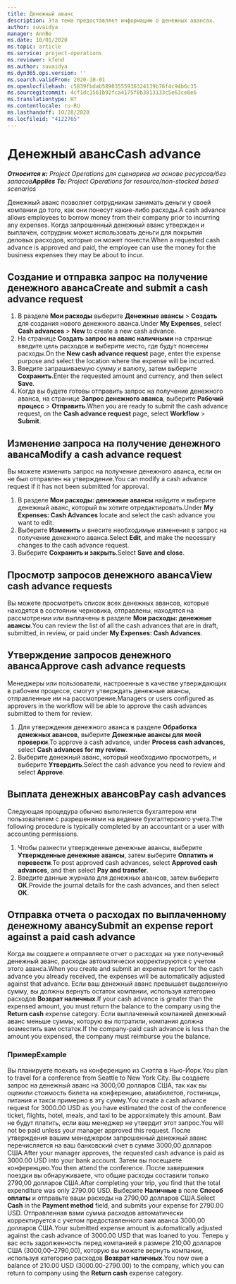 ```yaml
---
title: Денежный аванс
description: Эта тема предоставляет информацию о денежных авансах.
author: suvaidya
manager: AnnBe
ms.date: 10/01/2020
ms.topic: article
ms.service: project-operations
ms.reviewer: kfend
ms.author: suvaidya
ms.dyn365.ops.version: ''
ms.search.validFrom: 2020-10-01
ms.openlocfilehash: c5839fbdab58903555936324139b76f4c94b6c35
ms.sourcegitcommit: 4cf1dc1561b92fca4175f0b3813133c5e63ce8e6
ms.translationtype: HT
ms.contentlocale: ru-RU
ms.lasthandoff: 10/28/2020
ms.locfileid: "4122765"
---
```

# <a name="cash-advance"></a><span data-ttu-id="b2353-103">Денежный аванс</span><span class="sxs-lookup"><span data-stu-id="b2353-103">Cash advance</span></span>

<span data-ttu-id="b2353-104">_**Относится к:** Project Operations для сценариев на основе ресурсов/без запасов_</span><span class="sxs-lookup"><span data-stu-id="b2353-104">_**Applies To:** Project Operations for resource/non-stocked based scenarios_</span></span>

<span data-ttu-id="b2353-105">Денежный аванс позволяет сотрудникам занимать деньги у своей компании до того, как они понесут какие-либо расходы.</span><span class="sxs-lookup"><span data-stu-id="b2353-105">A cash advance allows employees to borrow money from their company prior to incurring any expenses.</span></span> <span data-ttu-id="b2353-106">Когда запрошенный денежный аванс утвержден и выплачен, сотрудник может использовать деньги для покрытия деловых расходов, которые он может понести.</span><span class="sxs-lookup"><span data-stu-id="b2353-106">When a requested cash advance is approved and paid, the employee can use the money for the business expenses they may be about to incur.</span></span> 

## <a name="create-and-submit-a-cash-advance-request"></a><span data-ttu-id="b2353-107">Создание и отправка запрос на получение денежного аванса</span><span class="sxs-lookup"><span data-stu-id="b2353-107">Create and submit a cash advance request</span></span>

1. <span data-ttu-id="b2353-108">В разделе **Мои расходы** выберите **Денежные авансы** > **Создать** для создания нового денежного аванса.</span><span class="sxs-lookup"><span data-stu-id="b2353-108">Under **My Expenses**, select **Cash advances** > **New** to create a new cash advance.</span></span> 
2. <span data-ttu-id="b2353-109">На странице **Создать запрос на аванс наличными** на странице введите цель расходов и выберите место, где будут понесены расходы.</span><span class="sxs-lookup"><span data-stu-id="b2353-109">On the **New cash advance request** page, enter the expense purpose and select the location where the expense will be incurred.</span></span>
3. <span data-ttu-id="b2353-110">Введите запрашиваемую сумму и валюту, затем выберите **Сохранить**.</span><span class="sxs-lookup"><span data-stu-id="b2353-110">Enter the requested amount and currency, and then select **Save**.</span></span> 
4. <span data-ttu-id="b2353-111">Когда вы будете готовы отправить запрос на получение денежного аванса, на странице **Запрос денежного аванса**, выберите **Рабочий процесс** > **Отправить**.</span><span class="sxs-lookup"><span data-stu-id="b2353-111">When you are ready to submit the cash advance request, on the **Cash advance request** page, select **Workflow** > **Submit**.</span></span>

## <a name="modify-a-cash-advance-request"></a><span data-ttu-id="b2353-112">Изменение запроса на получение денежного аванса</span><span class="sxs-lookup"><span data-stu-id="b2353-112">Modify a cash advance request</span></span>

<span data-ttu-id="b2353-113">Вы можете изменить запрос на получение денежного аванса, если он не был отправлен на утверждение.</span><span class="sxs-lookup"><span data-stu-id="b2353-113">You can modify a cash advance request if it has not been submitted for approval.</span></span>

1. <span data-ttu-id="b2353-114">В разделе **Мои расходы: денежные авансы** найдите и выберите денежный аванс, который вы хотите отредактировать.</span><span class="sxs-lookup"><span data-stu-id="b2353-114">Under **My Expenses: Cash Advances** locate and select the cash advance you want to edit.</span></span>
2. <span data-ttu-id="b2353-115">Выберите **Изменить** и внесите необходимые изменения в запрос на получение денежного аванса.</span><span class="sxs-lookup"><span data-stu-id="b2353-115">Select **Edit**, and make the necessary changes to the cash advance request.</span></span> 
3. <span data-ttu-id="b2353-116">Выберите **Сохранить и закрыть**.</span><span class="sxs-lookup"><span data-stu-id="b2353-116">Select **Save and close**.</span></span>


## <a name="view-cash-advance-requests"></a><span data-ttu-id="b2353-117">Просмотр запросов денежного аванса</span><span class="sxs-lookup"><span data-stu-id="b2353-117">View cash advance requests</span></span>
<span data-ttu-id="b2353-118">Вы можете просмотреть список всех денежных авансов, которые находятся в состоянии черновика, отправлены, находятся на рассмотрении или выплачены в разделе **Мои расходы: денежные авансы**.</span><span class="sxs-lookup"><span data-stu-id="b2353-118">You can review the list of all the cash advances that are in draft, submitted, in review, or paid under **My Expenses: Cash Advances**.</span></span> 

## <a name="approve-cash-advance-requests"></a><span data-ttu-id="b2353-119">Утверждение запросов денежного аванса</span><span class="sxs-lookup"><span data-stu-id="b2353-119">Approve cash advance requests</span></span>

<span data-ttu-id="b2353-120">Менеджеры или пользователи, настроенные в качестве утверждающих в рабочем процессе, смогут утверждать денежные авансы, отправленные им на рассмотрение.</span><span class="sxs-lookup"><span data-stu-id="b2353-120">Managers or users configured as approvers in the workflow will be able to approve the cash advances submitted to them for review.</span></span> 

1. <span data-ttu-id="b2353-121">Для утверждения денежного аванса в разделе **Обработка денежных авансов**, выберите **Денежные авансы для моей проверки**.</span><span class="sxs-lookup"><span data-stu-id="b2353-121">To approve a cash advance, under **Process cash advances**, select **Cash advances for my review**.</span></span>
2. <span data-ttu-id="b2353-122">Выберите денежный аванс, который необходимо просмотреть, и выберите **Утвердить**.</span><span class="sxs-lookup"><span data-stu-id="b2353-122">Select the cash advance you need to review and select **Approve**.</span></span>  

## <a name="pay-cash-advances"></a><span data-ttu-id="b2353-123">Выплата денежных авансов</span><span class="sxs-lookup"><span data-stu-id="b2353-123">Pay cash advances</span></span> 
<span data-ttu-id="b2353-124">Следующая процедура обычно выполняется бухгалтером или пользователем с разрешениями на ведение бухгалтерского учета.</span><span class="sxs-lookup"><span data-stu-id="b2353-124">The following procedure is typically completed by an accountant or a user with accounting permissions.</span></span>

1. <span data-ttu-id="b2353-125">Чтобы разнести утвержденные денежные авансы, выберите **Утвержденные денежные авансы**, затем выберите **Оплатить и перевести**.</span><span class="sxs-lookup"><span data-stu-id="b2353-125">To post approved cash advances, select **Approved cash advances**, and then select **Pay and transfer**.</span></span>  
2. <span data-ttu-id="b2353-126">Введите данные журнала для денежных авансов, затем выберите **ОК**.</span><span class="sxs-lookup"><span data-stu-id="b2353-126">Provide the journal details for the cash advances, and then select **OK**.</span></span> 

## <a name="submit-an-expense-report-against-a-paid-cash-advance"></a><span data-ttu-id="b2353-127">Отправка отчета о расходах по выплаченному денежному авансу</span><span class="sxs-lookup"><span data-stu-id="b2353-127">Submit an expense report against a paid cash advance</span></span> 

<span data-ttu-id="b2353-128">Когда вы создаете и отправляете отчет о расходах на уже полученный денежный аванс, расходы автоматически корректируются с учетом этого аванса.</span><span class="sxs-lookup"><span data-stu-id="b2353-128">When you create and submit an expense report for the cash advance you already received, the expenses will be automatically adjusted against that advance.</span></span> <span data-ttu-id="b2353-129">Если ваш денежный аванс превышает выделенную сумму, вы должны вернуть остаток компании, используя категорию расходов **Возврат наличных**.</span><span class="sxs-lookup"><span data-stu-id="b2353-129">If your cash advance is greater than the expensed amount, you must return the balance to the company using the **Return cash** expense category.</span></span> <span data-ttu-id="b2353-130">Если выплаченный компанией денежный аванс меньше суммы, которую вы потратили, компания должна возместить вам остаток.</span><span class="sxs-lookup"><span data-stu-id="b2353-130">If the company-paid cash advance is less than the amount you expensed, the company must reimburse you the balance.</span></span> 

### <a name="example"></a><span data-ttu-id="b2353-131">Пример</span><span class="sxs-lookup"><span data-stu-id="b2353-131">Example</span></span>
<span data-ttu-id="b2353-132">Вы планируете поехать на конференцию из Сиэтла в Нью-Йорк.</span><span class="sxs-lookup"><span data-stu-id="b2353-132">You plan to travel for a conference from Seattle to New York City.</span></span> <span data-ttu-id="b2353-133">Вы создаете запрос на денежный аванс на 3000,00 долларов США, так как вы оценили стоимость билета на конференцию, авиабилетов, гостиницы, питания и такси примерно в эту сумму.</span><span class="sxs-lookup"><span data-stu-id="b2353-133">You create a cash advance request for 3000.00 USD as you have estimated the cost of the conference ticket, flights, hotel, meals, and taxi to be apporximately this amount.</span></span> <span data-ttu-id="b2353-134">Вам не будут платить, если ваш менеджер не утвердит этот запрос.</span><span class="sxs-lookup"><span data-stu-id="b2353-134">You will not be paid unless your manager approved this request.</span></span> <span data-ttu-id="b2353-135">После утверждения вашим менеджером запрошенный денежный аванс перечисляется на ваш банковский счет в сумме 3000,00 долларов США.</span><span class="sxs-lookup"><span data-stu-id="b2353-135">After your manager approves, the requested cash advance is paid as 3000.00 USD into your bank account.</span></span> <span data-ttu-id="b2353-136">Затем вы посещаете конференцию.</span><span class="sxs-lookup"><span data-stu-id="b2353-136">You then attend the conference.</span></span> <span data-ttu-id="b2353-137">После завершения поездки вы обнаруживаете, что общие расходы составили только 2790,00 долларов США.</span><span class="sxs-lookup"><span data-stu-id="b2353-137">After completing your trip, you find that the total expenditure was only 2790.00 USD.</span></span> <span data-ttu-id="b2353-138">Выберите **Наличные** в поле **Способ оплаты** и отправьте ваши расходы на 2790,00 долларов США.</span><span class="sxs-lookup"><span data-stu-id="b2353-138">Select **Cash** in the **Payment method** field, and submits your expense for 2790.00 USD.</span></span> <span data-ttu-id="b2353-139">Отправленная вами сумма расходов автоматически корректируется с учетом предоставленного вам аванса 3000,00 долларов США.</span><span class="sxs-lookup"><span data-stu-id="b2353-139">Your submitted expense amount is automatically adjusted against the cash advance of 3000.00 USD that was loaned to you.</span></span> <span data-ttu-id="b2353-140">Теперь у вас есть задолженность перед компанией в размере 210,00 долларов США (3000,00–2790,00), которую вы можете вернуть компании, используя категорию расходов **Возврат наличных**.</span><span class="sxs-lookup"><span data-stu-id="b2353-140">You now owe a balance of 210.00 USD (3000.00-2790.00) to the company, which you can return to company using the **Return cash** expense category.</span></span> 
